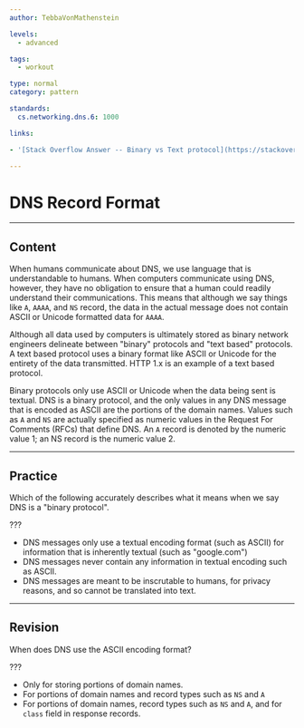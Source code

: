 ```yaml
---
author: TebbaVonMathenstein

levels:
  - advanced

tags:
  - workout

type: normal
category: pattern

standards:
  cs.networking.dns.6: 1000

links:

- '[Stack Overflow Answer -- Binary vs Text protocol](https://stackoverflow.com/questions/2645009/binary-protocols-v-text-protocols){website}'

---
```

# DNS Record Format
---
## Content

When humans communicate about DNS, we use language that is understandable to humans. When computers communicate using DNS, however, they have no obligation to ensure that a human could readily understand their communications. This means that although we say things like `A`, `AAAA`, and `NS` record, the data in the actual message does not contain ASCII or Unicode formatted data for `AAAA`.

Although all data used by computers is ultimately stored as binary network engineers delineate between "binary" protocols and "text based" protocols. A text based protocol uses a binary format like ASCII or Unicode for the entirety of the data transmitted. HTTP 1.x is an example of a text based protocol.

Binary protocols only use ASCII or Unicode when the data being sent is textual. DNS is a binary protocol, and the only values in any DNS message that is encoded as ASCII are the portions of the domain names. Values  such as `A` and `NS` are actually specified as numeric values in the Request For Comments (RFCs) that define DNS. An `A` record is denoted by the numeric value 1; an NS record is the numeric value 2.

---
## Practice

Which of the following accurately describes what it means when we say DNS is a "binary protocol".

???

* DNS messages only use a textual encoding format (such as ASCII) for information that is inherently textual (such as "google.com")
* DNS messages never contain any information in textual encoding such as ASCII.
* DNS messages are meant to be inscrutable to humans, for privacy reasons, and so cannot be translated into text.

---
## Revision

When does DNS use the ASCII encoding format?

???

* Only for storing portions of domain names.
* For portions of domain names and record types such as `NS` and `A`
* For portions of domain names, record types such as `NS` and `A`, and for `class` field in response records.
